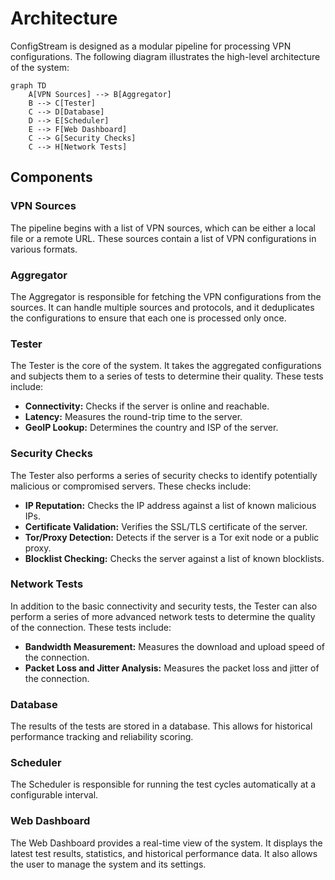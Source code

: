 # Architecture

ConfigStream is designed as a modular pipeline for processing VPN configurations. The following diagram illustrates the high-level architecture of the system:

```mermaid
graph TD
    A[VPN Sources] --> B[Aggregator]
    B --> C[Tester]
    C --> D[Database]
    D --> E[Scheduler]
    E --> F[Web Dashboard]
    C --> G[Security Checks]
    C --> H[Network Tests]
```

## Components

### VPN Sources
The pipeline begins with a list of VPN sources, which can be either a local file or a remote URL. These sources contain a list of VPN configurations in various formats.

### Aggregator
The Aggregator is responsible for fetching the VPN configurations from the sources. It can handle multiple sources and protocols, and it deduplicates the configurations to ensure that each one is processed only once.

### Tester
The Tester is the core of the system. It takes the aggregated configurations and subjects them to a series of tests to determine their quality. These tests include:
*   **Connectivity:** Checks if the server is online and reachable.
*   **Latency:** Measures the round-trip time to the server.
*   **GeoIP Lookup:** Determines the country and ISP of the server.

### Security Checks
The Tester also performs a series of security checks to identify potentially malicious or compromised servers. These checks include:
*   **IP Reputation:** Checks the IP address against a list of known malicious IPs.
*   **Certificate Validation:** Verifies the SSL/TLS certificate of the server.
*   **Tor/Proxy Detection:** Detects if the server is a Tor exit node or a public proxy.
*   **Blocklist Checking:** Checks the server against a list of known blocklists.

### Network Tests
In addition to the basic connectivity and security tests, the Tester can also perform a series of more advanced network tests to determine the quality of the connection. These tests include:
*   **Bandwidth Measurement:** Measures the download and upload speed of the connection.
*   **Packet Loss and Jitter Analysis:** Measures the packet loss and jitter of the connection.

### Database
The results of the tests are stored in a database. This allows for historical performance tracking and reliability scoring.

### Scheduler
The Scheduler is responsible for running the test cycles automatically at a configurable interval.

### Web Dashboard
The Web Dashboard provides a real-time view of the system. It displays the latest test results, statistics, and historical performance data. It also allows the user to manage the system and its settings.